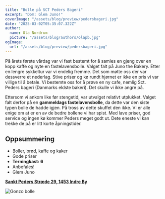 ```yaml
---
title: "Bolle på SCT Peders Bageri"
excerpt: "Dom: Glem Juno!"
coverImage: "/assets/blog/preview/pedersbageri.jpg"
date: "2025-03-02T05:35:07.322Z"
author:
  name: Ola Nordrum
  picture: "/assets/blog/authors/olapb.jpg"
ogImage:
  url: "/assets/blog/preview/pedersbageri.jpg"
---
```


På årets første vårdag var vi fast bestemt for å samles en gjeng over en kopp kaffe og nyte en fastelavensbolle. Valget falt på Juno the Bakery. Etter en lengre sykkeltur var vi endelig fremme. Det som møtte oss der var dessverre et nederlag. Stive priser og kø rundt hjørnet er ikke en pris vi var villige til å betale. Vi bestemte oss for å prøve en ny cafe, nemlig Sct. Peders bageri (Danmarks eldste bakeri). Det skulle vi ikke angre på.  

Ettersom vi ankom like før stengetid, var utvalget relativt utplukket. Valget falt derfor på en **gammeldags fastelavensbolle**, da dette var den siste typen bolle de hadde igjen. På tross av dette skuffet den ikke. Vi er alle enige om at er en av de bedre bollene vi har spist. Med lave priser, god service og ingen kø kommer Peders meget godt ut. Dete eneste vi kan trekke de på er litt korte åpningstider. 


## Oppsummering
- Boller, brød, kaffe og kaker
- Gode priser
- **Terningkast: 6**
- Anbefales!
- Glem Juno

[**Sankt Peders Stræde 29, 1453 Indre By**](https://www.google.com/maps/place//data=!4m2!3m1!1s0x4652530e33a69061:0xe477364e4203090d?sa=X&ved=1t:8290&ictx=111)

![Gonzo bolle](/assets/blog/preview/bolle.jpeg)


